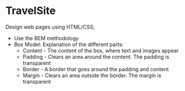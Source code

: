 # TravelSite
Design web pages using HTML/CSS;
- Use the BEM methodology
- Box Model:
  Explanation of the different parts:
  - Content - The content of the box, where text and images appear
  - Padding - Clears an area around the content. The padding is transparent
  - Border - A border that goes around the padding and content
  - Margin - Clears an area outside the border. The margin is transparent
